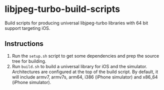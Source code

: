 libjpeg-turbo-build-scripts
===========================

Build scripts for producing universal libjpeg-turbo libraries with 64 bit
support targeting iOS.

## Instructions

1. Run the `setup.sh` script to get some dependencies and prep the source tree
   for building.
2. Run `build.sh` to build a universal library for iOS and the simulator.
   Architectures are configured at the top of the build script. By default, it
   will include armv7, armv7s, arm64, i386 (iPhone simulator) and x86_64 (iPhone
   simulator).
